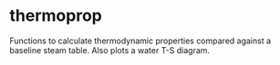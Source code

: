 # thermoprop
Functions to calculate thermodynamic properties compared against a baseline steam table. Also plots a water T-S diagram.
